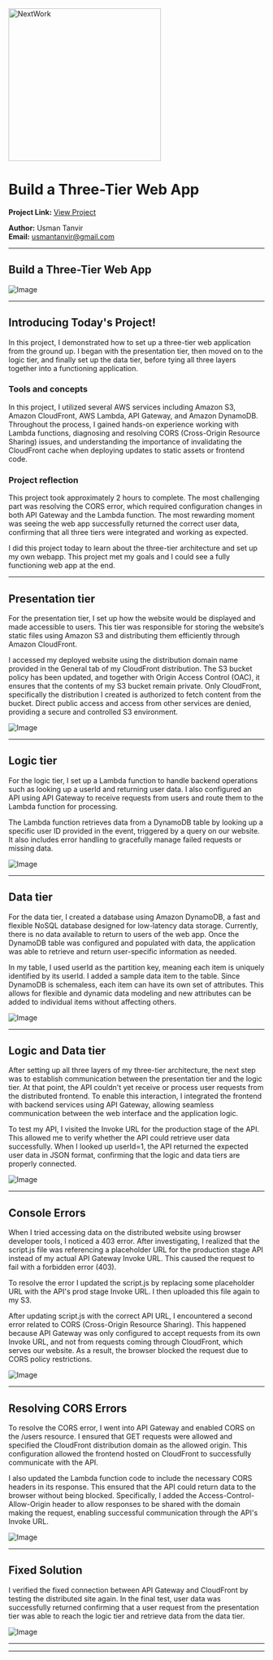 <img src="https://cdn.prod.website-files.com/677c400686e724409a5a7409/6790ad949cf622dc8dcd9fe4_nextwork-logo-leather.svg" alt="NextWork" width="300" />

# Build a Three-Tier Web App

**Project Link:** [View Project](http://learn.nextwork.org/projects/aws-compute-threetier)

**Author:** Usman Tanvir  
**Email:** usmantanvir@gmail.com

---

## Build a Three-Tier Web App

![Image](http://learn.nextwork.org/restful_green_glamorous_manatee/uploads/aws-compute-threetier_2b3c4d5e)

---

## Introducing Today's Project!

In this project, I demonstrated how to set up a three-tier web application from the ground up. I began with the presentation tier, then moved on to the logic tier, and finally set up the data tier, before tying all three layers together into a functioning application.

### Tools and concepts

In this project, I utilized several AWS services including Amazon S3, Amazon CloudFront, AWS Lambda, API Gateway, and Amazon DynamoDB. Throughout the process, I gained hands-on experience working with Lambda functions, diagnosing and resolving CORS (Cross-Origin Resource Sharing) issues, and understanding the importance of invalidating the CloudFront cache when deploying updates to static assets or frontend code.

### Project reflection

This project took approximately 2 hours to complete. The most challenging part was resolving the CORS error, which required configuration changes in both API Gateway and the Lambda function. The most rewarding moment was seeing the web app successfully returned the correct user data, confirming that all three tiers were integrated and working as expected.

I did this project today to learn about the three-tier architecture and set up my own webapp. This project met my goals and I could see a fully functioning web app at the end. 

---

## Presentation tier

For the presentation tier, I set up how the website would be displayed and made accessible to users. This tier was responsible for storing the website’s static files using Amazon S3 and distributing them efficiently through Amazon CloudFront.

I accessed my deployed website using the distribution domain name provided in the General tab of my CloudFront distribution. The S3 bucket policy has been updated, and together with Origin Access Control (OAC), it ensures that the contents of my S3 bucket remain private. Only CloudFront, specifically the distribution I created is authorized to fetch content from the bucket. Direct public access and access from other services are denied, providing a secure and controlled S3 environment.

![Image](http://learn.nextwork.org/restful_green_glamorous_manatee/uploads/aws-compute-threetier_3a4b5c6d)

---

## Logic tier

For the logic tier, I set up a Lambda function to handle backend operations such as looking up a userId and returning user data. I also configured an API using API Gateway to receive requests from users and route them to the Lambda function for processing.

The Lambda function retrieves data from a DynamoDB table by looking up a specific user ID provided in the event, triggered by a query on our website. It also includes error handling to gracefully manage failed requests or missing data.  

![Image](http://learn.nextwork.org/restful_green_glamorous_manatee/uploads/aws-compute-threetier_6a7b8c9d)

---

## Data tier

For the data tier, I created a database using Amazon DynamoDB, a fast and flexible NoSQL database designed for low-latency data storage. Currently, there is no data available to return to users of the web app. Once the DynamoDB table was configured and populated with data, the application was able to retrieve and return user-specific information as needed.

In my table, I used userId as the partition key, meaning each item is uniquely identified by its userId. I added a sample data item to the table. Since DynamoDB is schemaless, each item can have its own set of attributes. This allows for flexible and dynamic data modeling and new attributes can be added to individual items without affecting others.

![Image](http://learn.nextwork.org/restful_green_glamorous_manatee/uploads/aws-compute-threetier_u1v2w3x4)

---

## Logic and Data tier

After setting up all three layers of my three-tier architecture, the next step was to establish communication between the presentation tier and the logic tier. At that point, the API couldn't yet receive or process user requests from the distributed frontend. To enable this interaction, I integrated the frontend with backend services using API Gateway, allowing seamless communication between the web interface and the application logic.

To test my API, I visited the Invoke URL for the production stage of the API. This allowed me to verify whether the API could retrieve user data successfully. When I looked up userId=1, the API returned the expected user data in JSON format, confirming that the logic and data tiers are properly connected.

![Image](http://learn.nextwork.org/restful_green_glamorous_manatee/uploads/aws-compute-threetier_a112c3d5)

---

## Console Errors

When I tried accessing data on the distributed website using browser developer tools, I noticed a 403 error. After investigating, I realized that the script.js file was referencing a placeholder URL for the production stage API instead of my actual API Gateway Invoke URL. This caused the request to fail with a forbidden error (403).

To resolve the error I updated the script.js by replacing some placeholder URL with the API's prod stage Invoke URL. I then uploaded this file again to my S3.

After updating script.js with the correct API URL, I encountered a second error related to CORS (Cross-Origin Resource Sharing). This happened because API Gateway was only configured to accept requests from its own Invoke URL, and not from requests coming through CloudFront, which serves our website. As a result, the browser blocked the request due to CORS policy restrictions.

![Image](http://learn.nextwork.org/restful_green_glamorous_manatee/uploads/aws-compute-threetier_a1b2c3d5)

---

## Resolving CORS Errors

To resolve the CORS error, I went into API Gateway and enabled CORS on the /users resource. I ensured that GET requests were allowed and specified the CloudFront distribution domain as the allowed origin. This configuration allowed the frontend hosted on CloudFront to successfully communicate with the API.

I also updated the Lambda function code to include the necessary CORS headers in its response. This ensured that the API could return data to the browser without being blocked. Specifically, I added the Access-Control-Allow-Origin header to allow responses to be shared with the domain making the request, enabling successful communication through the API's Invoke URL.

![Image](http://learn.nextwork.org/restful_green_glamorous_manatee/uploads/aws-compute-threetier_1qthryj2)

---

## Fixed Solution

I verified the fixed connection between API Gateway and CloudFront by testing the distributed site again. In the final test, user data was successfully returned confirming that a user request from the presentation tier was able to reach the logic tier and retrieve data from the data tier.

![Image](http://learn.nextwork.org/restful_green_glamorous_manatee/uploads/aws-compute-threetier_2b3c4d5e)

---

---
